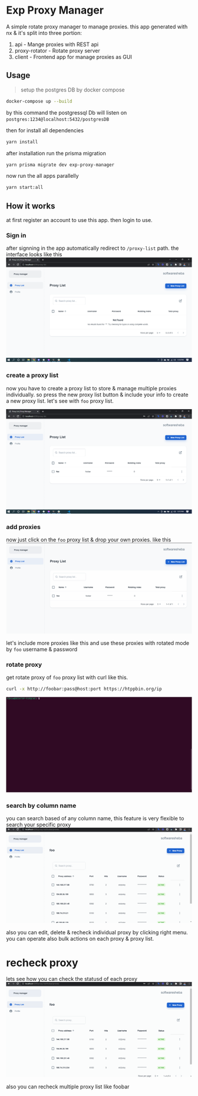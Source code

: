 # Exp Proxy Manager

A simple rotate proxy manager to manage proxies. this app generated with nx & it's split into three portion:

1. api - Mange proxies with REST api
2. proxy-rotator - Rotate proxy server
3. client - Frontend app for manage proxies as GUI

## Usage

> setup the postgres DB by docker compose

```bash
docker-compose up --build
```

by this command the postgressql Db will listen on `postgres:1234@localhost:5432/postgresDB`

then for install all dependencies

```bash
yarn install
```

after installation run the prisma migration

```bash
yarn prisma migrate dev exp-proxy-manager
```

now run the all apps parallelly

```bash
yarn start:all
```

## How it works

at first register an account to use this app. then login to use.

### Sign in

after signning in the app automatically redirect to `/proxy-list` path. the interface looks like this
![proxy-list page](./assets/proxy-list.png)

### create a proxy list

now you have to create a proxy list to store & manage multiple proxies individually. so press the new proxy list button & include your info to create a new proxy list. let's see with `foo` proxy list.

![foo](./assets/foo-proxy-list.png)

### add proxies

now just click on the `foo` proxy list & drop your own proxies. like this
![add proxy](./assets/add-proxy.gif)

let's include more proxies like this and use these proxies with rotated mode by `foo` username & password

### rotate proxy

get rotate proxy of `foo` proxy list with curl like this.

```bash
curl -x http://foobar:pass@host:port https://htppbin.org/ip
```

![rotate proxy](./assets/rotate%20proxy.gif)

### search by column name

you can search based of any column name, this feature is very flexible to search your specific proxy
![search](./assets/advance%20search.gif)

also you can edit, delete & recheck individual proxy by clicking right menu. you can operate also bulk actions on each proxy & proxy list.

# recheck proxy

lets see how you can check the statusd of each proxy
![recheck proxy](./assets/checking%20proxy.gif)

also you can recheck multiple proxy list like foobar
